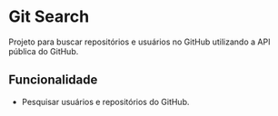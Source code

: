 # Git Search

Projeto para buscar repositórios e usuários no GitHub utilizando a API pública do GitHub.

## Funcionalidade

- Pesquisar usuários e repositórios do GitHub.
